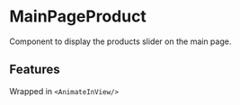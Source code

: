 # MainPageProduct

Component to display the products slider on the main page.

## Features

Wrapped in `<AnimateInView/>`
